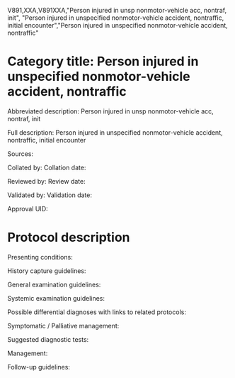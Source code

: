 V891,XXA,V891XXA,"Person injured in unsp nonmotor-vehicle acc, nontraf, init", "Person injured in unspecified nonmotor-vehicle accident, nontraffic, initial encounter","Person injured in unspecified nonmotor-vehicle accident, nontraffic"
# Category title: Person injured in unspecified nonmotor-vehicle accident, nontraffic

Abbreviated description: Person injured in unsp nonmotor-vehicle acc, nontraf, init

Full description: Person injured in unspecified nonmotor-vehicle accident, nontraffic, initial encounter

Sources:

Collated by:
Collation date:

Reviewed by:
Review date:

Validated by:
Validation date:

Approval UID:

# Protocol description

Presenting conditions:

History capture guidelines:

General examination guidelines:

Systemic examination guidelines:

Possible differential diagnoses with links to related protocols:

Symptomatic / Palliative management:

Suggested diagnostic tests:

Management:

Follow-up guidelines:
